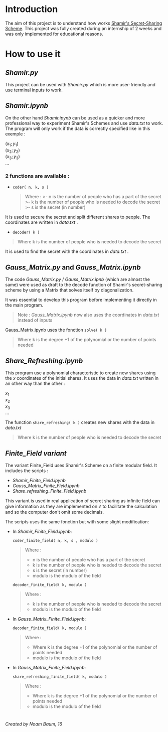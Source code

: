 
# Introduction

The aim of this project is to understand how works [Shamir's Secret-Sharing Scheme](https://en.wikipedia.org/wiki/Shamir%27s_secret_sharing).
This project was fully created during an internship of 2 weeks and was only implemented for educational reasons.


# How to use it


##  *Shamir.py*
This project can be used with *Shamir.py* which is more user-friendly and use terminal inputs to work.


## *Shamir.ipynb*
On the other hand *Shamir.ipynb* can be used as a quicker and more professional way to experiment Shamir's Schemes and use *data.txt* to work.
The program will only work if the data is correctly specified like in this exemple :
    
$(x_1;y_1)$<br>$(x_2;y_2)$<br>$(x_3;y_3)$<br>$\dots$


### 2 functions are available :

  - ``coder( n, k, s )``

 
	 >Where :
		>- n is the number of people who has a part of the secret 
		 >- k is the number of people who is needed to decode the secret
	     >- s is the secret (in number)

It is used to secure the secret and split different shares to
   people. The coordinates are written in *data.txt* .

- ``decoder( k )``
 
 >Where k is the number of people who is needed to decode the secret


It is used to find the secret with the coordinates in *data.txt* .


## *Gauss_Matrix.py* and *Gauss_Matrix.ipynb*
The code *Gauss_Matrix.py* / *Gauss_Matrix.ipnb* (which are almost the same) were used as draft to the decode function of Shamir's secret-sharing scheme by using a Matrix that solves itself by diagonalization.

It was essential to develop this program before implementing it directly in the main program.

> Note : *Gauss_Matrix.ipynb* now also uses the coordinates in *data.txt* instead of inputs

Gauss_Matrix.ipynb uses the fonction ``solve( k )``
>Where k is the degree $+1$ of the polynomial or the number of points needed




## *Share_Refreshing.ipynb*

This program use a polynomial characteristic to create new shares using the $x$ coordinates of the initial shares.
It uses the data in *data.txt* written in an other way than the other :
 
$x_1$<br>$x_2$<br>$x_3$<br>$\dots$

The function ``share_refreshing( k )`` creates new shares with the data in *data.txt*

>Where k is the number of people who is needed to decode the secret







## *Finite_Field variant*

The variant Finite_Field uses Shamir's Scheme on a finite modular field. It includes the scripts :

 - *Shamir_Finite_Field.ipynb*
 - *Gauss_Matrix_Finite_Field.ipynb*
 - *Share_refreshing_Finite_Field.ipynb*

This variant is used in real application of secret sharing as infinite field can give information as they are implemented on $\mathbb{Z}$ to facilitate the calculation and so the computer don't omit some decimals.


The scripts uses the same fonction but with some slight modification:

 - In *Shamir_Finite_Field.ipynb*:

	``coder_finite_field( n, k, s , modulo )``

	>Where :
	> - n is the number of people who has a part of the secret 
	> - k is the number of people who is needed to decode the secret
	> - s is the secret (in number)
	> - modulo is the modulo of the field


	``decoder_finite_field( k, modulo )``
	
	> Where :
	> - k is the number of people who is needed to decode the secret
	> - modulo is the modulo of the field

 - In *Gauss_Matrix_Finite_Field.ipynb*:
 
 
	 ``decoder_finite_field( k, modulo )``
	
	> Where :
	> - Where k is the degree $+1$ of the polynomial or the number of points needed
	> - modulo is the modulo of the field
 - In *Gauss_Matrix_Finite_Field.ipynb*:
 
 
	 ``share_refreshing_finite_field( k, modulo )``
	
	> Where :
	> - Where k is the degree $+1$ of the polynomial or the number of points needed
	> - modulo is the modulo of the field

#
###### Created by Noam Baum, 16

